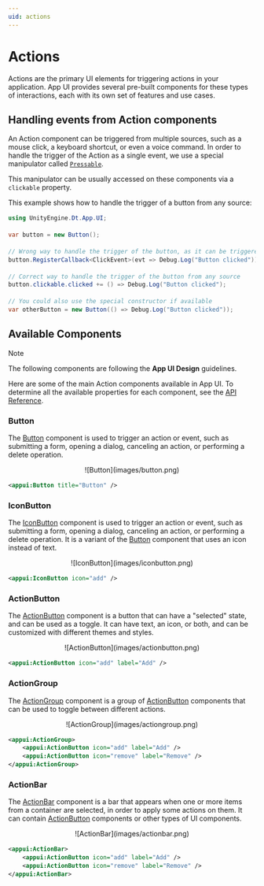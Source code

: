 ```yaml
---
uid: actions
---
```


# Actions

Actions are the primary UI elements for triggering actions in your application.
App UI provides several pre-built components for these types of interactions, each with its own set of features and use cases.

## Handling events from Action components

An Action component can be triggered from multiple sources, such as a mouse click, a keyboard shortcut, or even a voice command.
In order to handle the trigger of the Action as a single event, we use a special manipulator called [`Pressable`](xref:UnityEngine.Dt.App.UI.Pressable).

This manipulator can be usually accessed on these components via a `clickable` property.

This example shows how to handle the trigger of a button from any source:

```csharp
using UnityEngine.Dt.App.UI;

var button = new Button();

// Wrong way to handle the trigger of the button, as it can be triggered from multiple sources
button.RegisterCallback<ClickEvent>(evt => Debug.Log("Button clicked"));

// Correct way to handle the trigger of the button from any source
button.clickable.clicked += () => Debug.Log("Button clicked");

// You could also use the special constructor if available
var otherButton = new Button(() => Debug.Log("Button clicked"));
```

## Available Components

> [!NOTE]
> The following components are following the **App UI Design** guidelines.

Here are some of the main Action components available in App UI. 
To determine all the available properties for each component, see the [API Reference](xref:UnityEngine.Dt.App.UI).

### Button

The [Button](xref:UnityEngine.Dt.App.UI.Button) component is used to trigger an action or event, such as submitting a form,
opening a dialog, canceling an action, or performing a delete operation.

<p align="center">
![Button](images/button.png)
</p>

```xml 
<appui:Button title="Button" />
```

### IconButton

The [IconButton](xref:UnityEngine.Dt.App.UI.IconButton) component is used to trigger an action or event, such as submitting a form,
opening a dialog, canceling an action, or performing a delete operation. It is a variant of the [Button](#button) component that uses an icon instead of text.

<p align="center">
![IconButton](images/iconbutton.png)
</p>

```xml
<appui:IconButton icon="add" />
```

### ActionButton

The [ActionButton](xref:UnityEngine.Dt.App.UI.ActionButton) component is a button that can have a "selected" state, and can be used as a toggle.
It can have text, an icon, or both, and can be customized with different themes and styles.

<p align="center">
![ActionButton](images/actionbutton.png)
</p>

```xml
<appui:ActionButton icon="add" label="Add" />
```

### ActionGroup

The [ActionGroup](xref:UnityEngine.Dt.App.UI.ActionGroup) component is a group of
[ActionButton](#actionbutton) components that can be used to toggle between different actions.

<p align="center">
![ActionGroup](images/actiongroup.png)
</p>

```xml
<appui:ActionGroup>
    <appui:ActionButton icon="add" label="Add" />
    <appui:ActionButton icon="remove" label="Remove" />
</appui:ActionGroup>
```

### ActionBar

The [ActionBar](xref:UnityEngine.Dt.App.UI.ActionBar) component is a bar that appears when one or more items from a container are selected,
in order to apply some actions on them. It can contain [ActionButton](#actionbutton) components or other types of UI components.

<p align="center">
![ActionBar](images/actionbar.png)
</p>

```xml
<appui:ActionBar>
    <appui:ActionButton icon="add" label="Add" />
    <appui:ActionButton icon="remove" label="Remove" />
</appui:ActionBar>
```
